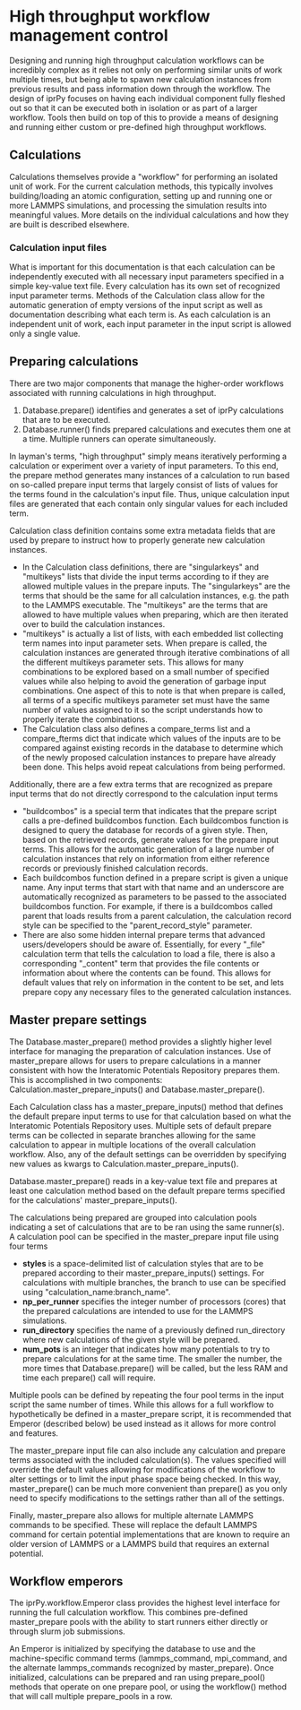 # High throughput workflow management control

Designing and running high throughput calculation workflows can be incredibly complex as it relies not only on performing similar units of work multiple times, but being able to spawn new calculation instances from previous results and pass information down through the workflow.  The design of iprPy focuses on having each individual component fully fleshed out so that it can be executed both in isolation or as part of a larger workflow.  Tools then build on top of this to provide a means of designing and running either custom or pre-defined high throughput workflows.

## Calculations

Calculations themselves provide a "workflow" for performing an isolated unit of work.  For the current calculation methods, this typically involves building/loading an atomic configuration, setting up and running one or more LAMMPS simulations, and processing the simulation results into meaningful values.  More details on the individual calculations and how they are built is described elsewhere.

### Calculation input files

What is important for this documentation is that each calculation can be independently executed with all necessary input parameters specified in a simple key-value text file.  Every calculation has its own set of recognized input parameter terms.  Methods of the Calculation class allow for the automatic generation of empty versions of the input script as well as documentation describing what each term is.  As each calculation is an independent unit of work, each input parameter in the input script is allowed only a single value.

## Preparing calculations

There are two major components that manage the higher-order workflows associated with running calculations in high throughput.

1. Database.prepare() identifies and generates a set of iprPy calculations that are to be executed.
2. Database.runner() finds prepared calculations and executes them one at a time.  Multiple runners can operate simultaneously.


In layman's terms, "high throughput" simply means iteratively performing a calculation or experiment over a variety of input parameters.  To this end, the prepare method generates many instances of a calculation to run based on so-called prepare input terms that largely consist of lists of values for the terms found in the calculation's input file.  Thus, unique calculation input files are generated that each contain only singular values for each included term.

Calculation class definition contains some extra metadata fields that are used by prepare to instruct how to properly generate new calculation instances.

- In the Calculation class definitions, there are "singularkeys" and "multikeys" lists that divide the input terms according to if they are allowed multiple values in the prepare inputs.  The "singularkeys" are the terms that should be the same for all calculation instances, e.g. the path to the LAMMPS executable.  The "multikeys" are the terms that are allowed to have multiple values when preparing, which are then iterated over to build the calculation instances.
- "multikeys" is actually a list of lists, with each embedded list collecting term names into input parameter sets.  When prepare is called, the calculation instances are generated through iterative combinations of all the different multikeys parameter sets.  This allows for many combinations to be explored based on a small number of specified values while also helping to avoid the generation of garbage input combinations.  One aspect of this to note is that when prepare is called, all terms of a specific multikeys parameter set must have the same number of values assigned to it so the script understands how to properly iterate the combinations.
- The Calculation class also defines a compare_terms list and a compare_fterms dict that indicate which values of the inputs are to be compared against existing records in the database to determine which of the newly proposed calculation instances to prepare have already been done.  This helps avoid repeat calculations from being performed.

Additionally, there are a few extra terms that are recognized as prepare input terms that do not directly correspond to the calculation input terms

- "buildcombos" is a special term that indicates that the prepare script calls a pre-defined buildcombos function.  Each buildcombos function is designed to query the database for records of a given style.  Then, based on the retrieved records, generate values for the prepare input terms.  This allows for the automatic generation of a large number of calculation instances that rely on information from either reference records or previously finished calculation records.
- Each buildcombos function defined in a prepare script is given a unique name.  Any input terms that start with that name and an underscore are automatically recognized as parameters to be passed to the associated buildcombos function.  For example, if there is a buildcombos called parent that loads results from a parent calculation, the calculation record style can be specified to the "parent_record_style" parameter.
- There are also some hidden internal prepare terms that advanced users/developers should be aware of.  Essentially, for every "_file" calculation term that tells the calculation to load a file, there is also a corresponding "_content" term that provides the file contents or information about where the contents can be found.  This allows for default values that rely on information in the content to be set, and lets prepare copy any necessary files to the generated calculation instances.

## Master prepare settings

The Database.master_prepare() method provides a slightly higher level interface for managing the preparation of calculation instances.  Use of master_prepare allows for users to prepare calculations in a manner consistent with how the Interatomic Potentials Repository prepares them.  This is accomplished in two components: Calculation.master_prepare_inputs() and Database.master_prepare().

Each Calculation class has a master_prepare_inputs() method that defines the default prepare input terms to use for that calculation based on what the Interatomic Potentials Repository uses.  Multiple sets of default prepare terms can be collected in separate branches allowing for the same calculation to appear in multiple locations of the overall calculation workflow.  Also, any of the default settings can be overridden by specifying new values as kwargs to Calculation.master_prepare_inputs().

Database.master_prepare() reads in a key-value text file and prepares at least one calculation method based on the default prepare terms specified for the calculations' master_prepare_inputs().

The calculations being prepared are grouped into calculation pools indicating a set of calculations that are to be ran using the same runner(s).  A calculation pool can be specified in the master_prepare input file using four terms
- __styles__ is a space-delimited list of calculation styles that are to be prepared according to their master_prepare_inputs() settings.  For calculations with multiple branches, the branch to use can be specified using "calculation_name:branch_name".
- __np_per_runner__ specifies the integer number of processors (cores) that the prepared calculations are intended to use for the LAMMPS simulations.
- __run_directory__ specifies the name of a previously defined run_directory where new calculations of the given style will be prepared.
- __num_pots__ is an integer that indicates how many potentials to try to prepare calculations for at the same time.  The smaller the number, the more times that Database.prepare() will be called, but the less RAM and time each prepare() call will require.

Multiple pools can be defined by repeating the four pool terms in the input script the same number of times.  While this allows for a full workflow to hypothetically be defined in a master_prepare script, it is recommended that Emperor (described below) be used instead as it allows for more control and features.

The master_prepare input file can also include any calculation and prepare terms associated with the included calculation(s).  The values specified will override the default values allowing for modifications of the workflow to alter settings or to limit the input phase space being checked.  In this way, master_prepare() can be much more convenient than prepare() as you only need to specify modifications to the settings rather than all of the settings.

Finally, master_prepare also allows for multiple alternate LAMMPS commands to be specified.  These will replace the default LAMMPS command for certain potential implementations that are known to require an older version of LAMMPS or a LAMMPS build that requires an external potential.

## Workflow emperors

The iprPy.workflow.Emperor class provides the highest level interface for running the full calculation workflow.  This combines pre-defined master_prepare pools with the ability to start runners either directly or through slurm job submissions.

An Emperor is initialized by specifying the database to use and the machine-specific command terms (lammps_command, mpi_command, and the alternate lammps_commands recognized by master_prepare).  Once initialized, calculations can be prepared and ran using prepare_pool() methods that operate on one prepare pool, or using the workflow() method that will call multiple prepare_pools in a row.

